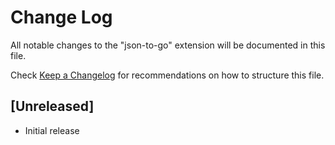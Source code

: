 # Change Log

All notable changes to the "json-to-go" extension will be documented in this file.

Check [Keep a Changelog](http://keepachangelog.com/) for recommendations on how to structure this file.

## [Unreleased]

- Initial release